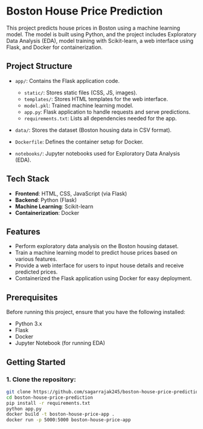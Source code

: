 # Boston House Price Prediction

This project predicts house prices in Boston using a machine learning model. The model is built using Python, and the project includes Exploratory Data Analysis (EDA), model training with Scikit-learn, a web interface using Flask, and Docker for containerization.

## Project Structure


- `app/`: Contains the Flask application code.
  - `static/`: Stores static files (CSS, JS, images).
  - `templates/`: Stores HTML templates for the web interface.
  - `model.pkl`: Trained machine learning model.
  - `app.py`: Flask application to handle requests and serve predictions.
  - `requirements.txt`: Lists all dependencies needed for the app.
  
- `data/`: Stores the dataset (Boston housing data in CSV format).
- `Dockerfile`: Defines the container setup for Docker.
- `notebooks/`: Jupyter notebooks used for Exploratory Data Analysis (EDA).

## Tech Stack

- **Frontend**: HTML, CSS, JavaScript (via Flask)
- **Backend**: Python (Flask)
- **Machine Learning**: Scikit-learn
- **Containerization**: Docker

## Features

- Perform exploratory data analysis on the Boston housing dataset.
- Train a machine learning model to predict house prices based on various features.
- Provide a web interface for users to input house details and receive predicted prices.
- Containerized the Flask application using Docker for easy deployment.

## Prerequisites

Before running this project, ensure that you have the following installed:

- Python 3.x
- Flask
- Docker
- Jupyter Notebook (for running EDA)

## Getting Started

### 1. Clone the repository:

```bash
git clone https://github.com/sagarrajak245/boston-house-price-prediction.git
cd boston-house-price-prediction
pip install -r requirements.txt
python app.py
docker build -t boston-house-price-app .
docker run -p 5000:5000 boston-house-price-app

